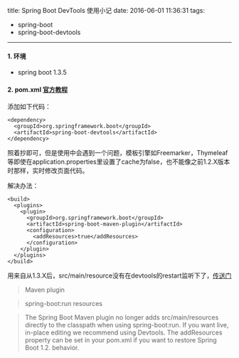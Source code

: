 title: Spring Boot DevTools 使用小记
date: 2016-06-01 11:36:31
tags:
 - spring-boot
 - spring-boot-devtools
---


#### 1. 环境
* spring boot 1.3.5


#### 2. pom.xml [官方教程](http://docs.spring.io/spring-boot/docs/current/reference/html/using-boot-devtools.html)
添加如下代码：

```
<dependency>
  <groupId>org.springframework.boot</groupId>
  <artifactId>spring-boot-devtools</artifactId>
</dependency>
```

照着抄即可，但是使用中会遇到一个问题，模板引擎如Freemarker，Thymeleaf等即使在application.properties里设置了cache为false，也不能像之前1.2.X版本时那样，实时修改页面代码。

解决办法：

```
<build>
  <plugins>
    <plugin>
      <groupId>org.springframework.boot</groupId>
      <artifactId>spring-boot-maven-plugin</artifactId>
      <configuration>
        <addResources>true</addResources>
      </configuration>
    </plugin>
  </plugins>
</build>
```

用来自从1.3.X后，src/main/resource没有在devtools的restart监听下了，[传送门](https://github.com/spring-projects/spring-boot/wiki/spring-boot-1.3-release-notes)

> Maven plugin

> spring-boot:run resources

> The Spring Boot Maven plugin no longer adds src/main/resources directly to the classpath when using spring-boot:run. If you want live, in-place editing we recommend using Devtools. The addResources property can be set in your pom.xml if you want to restore Spring Boot 1.2. behavior.
